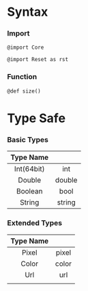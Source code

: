 # Syntax

### Import
```
@import Core
```

```
@import Reset as rst
```

### Function
```
@def size()
```

# Type Safe

### Basic Types
| Type Name |     |
|:---------:|:---:|
| Int(64bit)| int |
| Double    | double|
| Boolean   | bool |
| String    | string |


### Extended Types
| Type Name |    |
|:---------:|:----:|
| Pixel     | pixel |
| Color     | color |
| Url       | url|
| ||